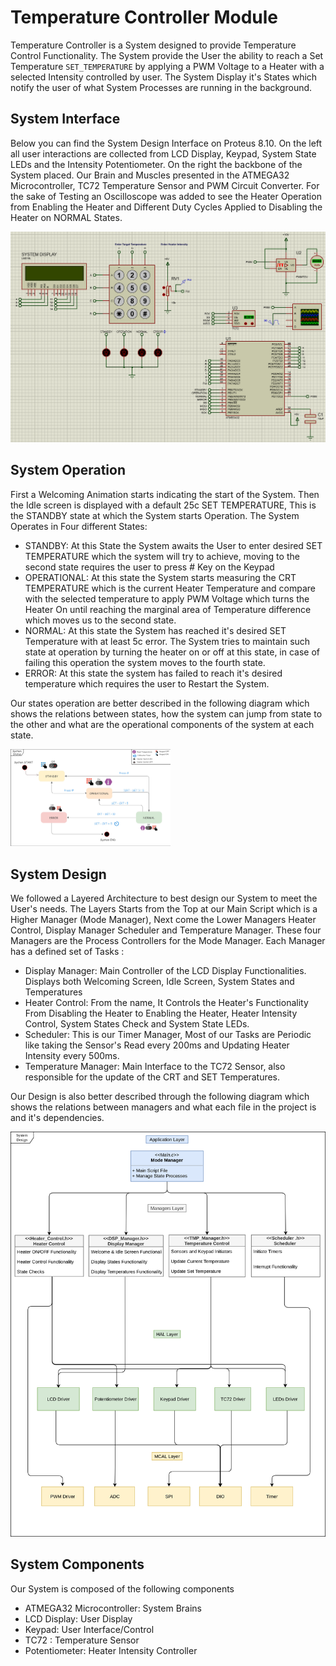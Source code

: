 # Temperature Controller Module

Temperature Controller is a System designed to provide Temperature Control Functionality. The System provide the User the ability to reach a Set Temperature `SET_TEMPERATURE` by applying a PWM Voltage to a Heater with a selected Intensity controlled by user. The System Display it's States which notify the user of what System Processes are running in the background. 

## System Interface 

Below you can find the System Design Interface on Proteus 8.10. On the left all user interactions are collected from LCD Display, Keypad, System State LEDs and the Intensity Potentiometer. On the right the backbone of the System placed. Our Brain and Muscles presented in the ATMEGA32 Microcontroller, TC72 Temperature Sensor and PWM Circuit Converter. For the sake of Testing an Oscilloscope was added to see the Heater Operation from Enabling the Heater and Different Duty Cycles Applied to Disabling the Heater on NORMAL States.

<img src="Sources\System.png" style="zoom: 50%;" />

## System Operation

First a Welcoming Animation starts indicating the start of the System. Then the Idle screen is displayed with a default 25c SET TEMPERATURE, This is the STANDBY state at which the System starts Operation. The System Operates in Four different States: 

- STANDBY: At this State the System awaits the User to enter desired SET TEMPERATURE which the system will try to achieve, moving to the second state requires the user to press # Key on the Keypad
- OPERATIONAL: At this state the System starts measuring the CRT TEMPERATURE which is the current Heater Temperature and compare with the selected temperature to apply PWM Voltage which turns the Heater On until reaching the marginal area of Temperature difference which moves us to the second state.
- NORMAL: At this state the System has reached it's desired SET Temperature with at least 5c error. The System tries to maintain such state at operation by turning the heater on or off at this state, in case of failing this operation the system moves to the fourth state.
- ERROR: At this state the system has failed to reach it's desired temperature which requires the user to Restart the System.

Our states operation are better described in the following diagram which shows the relations between states, how the system can jump from state to the other and what are the operational components of the system at each state. 

<img src="Sources\System States.jpg" style="zoom: 25%;" />

## System Design

We followed a Layered Architecture to best design our System to meet the User's needs. The Layers Starts from the Top at our Main Script which is a Higher Manager (Mode Manager), Next come the Lower Managers Heater Control, Display Manager Scheduler and Temperature Manager. These four Managers are the Process Controllers for the Mode Manager. Each Manager has a defined set of Tasks :

- Display Manager: Main Controller of the LCD Display Functionalities. Displays both Welcoming Screen, Idle Screen, System States and Temperatures 
- Heater Control: From the name, It Controls the Heater's Functionality From Disabling the Heater to Enabling the Heater, Heater Intensity Control, System States Check and System State LEDs.
- Scheduler: This is our Timer Manager, Most of our Tasks are Periodic like taking the Sensor's Read every 200ms and Updating Heater Intensity every 500ms.
- Temperature Manager: Main Interface to the TC72 Sensor, also responsible for the update of the CRT and SET Temperatures.

Our Design is also better described through the following diagram which shows the relations between managers and what each file in the project is and it's dependencies.

<img src="Sources\System Design.png" style="zoom:67%;" />



## System Components

Our System is composed of the following components

- ATMEGA32 Microcontroller: System Brains 
- LCD Display: User Display
- Keypad: User Interface/Control
- TC72 : Temperature Sensor 
- Potentiometer: Heater Intensity Controller